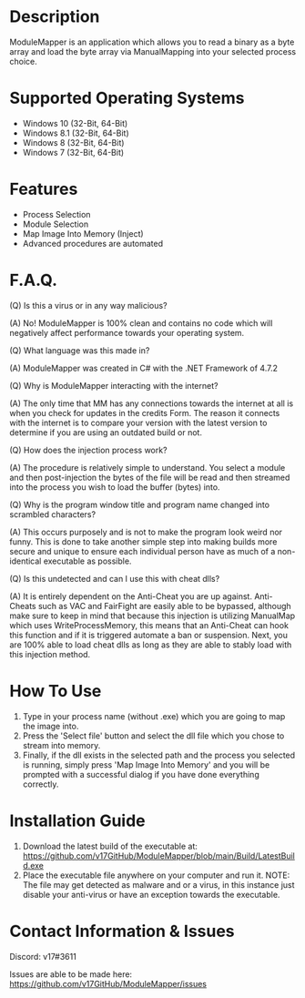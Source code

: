 # Description

ModuleMapper is an application which allows you to read a binary as a byte array and load the byte array via ManualMapping into your selected process choice.

# Supported Operating Systems

- Windows 10 (32-Bit, 64-Bit)
- Windows 8.1 (32-Bit, 64-Bit)
- Windows 8 (32-Bit, 64-Bit)
- Windows 7 (32-Bit, 64-Bit)

# Features

- Process Selection
- Module Selection
- Map Image Into Memory (Inject)
- Advanced procedures are automated

# F.A.Q.

(Q) Is this a virus or in any way malicious?


(A) No! ModuleMapper is 100% clean and contains no code which will negatively affect performance towards your operating system.


(Q) What language was this made in?


(A) ModuleMapper was created in C# with the .NET Framework of 4.7.2


(Q) Why is ModuleMapper interacting with the internet?


(A) The only time that MM has any connections towards the internet at all is when you check for updates in the credits Form. The reason it connects with the internet is to compare your version with the latest version to determine if you are using an outdated build or not.


(Q) How does the injection process work?


(A) The procedure is relatively simple to understand. You select a module and then post-injection the bytes of the file will be read and then streamed into the process you wish to load the buffer (bytes) into.  


(Q) Why is the program window title and program name changed into scrambled characters?


(A) This occurs purposely and is not to make the program look weird nor funny. This is done to take another simple step into making builds more secure and unique to ensure each individual person have as much of a non-identical executable as possible.


(Q) Is this undetected and can I use this with cheat dlls?


(A) It is entirely dependent on the Anti-Cheat you are up against. Anti-Cheats such as VAC and FairFight are easily able to be bypassed, although make sure to keep in mind that because this injection is utilizing ManualMap which uses WriteProcessMemory, this means that an Anti-Cheat can hook this function and if it is triggered automate a ban or suspension. Next, you are 100% able to load cheat dlls as long as they are able to stably load with this injection method.

# How To Use

1) Type in your process name (without .exe) which you are going to map the image into.
2) Press the 'Select file' button and select the dll file which you chose to stream into memory.
3) Finally, if the dll exists in the selected path and the process you selected is running, simply press 'Map Image Into Memory' and you will be prompted with a successful dialog if you have done everything correctly.

# Installation Guide

1) Download the latest build of the executable at: https://github.com/v17GitHub/ModuleMapper/blob/main/Build/LatestBuild.exe
2) Place the executable file anywhere on your computer and run it. NOTE: The file may get detected as malware and or a virus, in this instance just disable your anti-virus or have an exception towards the executable.

# Contact Information & Issues

Discord: v17#3611

Issues are able to be made here: https://github.com/v17GitHub/ModuleMapper/issues
